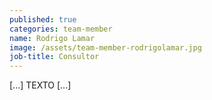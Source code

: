 ```yaml
---
published: true
categories: team-member
name: Rodrigo Lamar
image: /assets/team-member-rodrigolamar.jpg
job-title: Consultor
---
```


[...] TEXTO [...]
